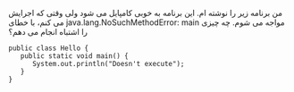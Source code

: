 من برنامه زیر را نوشته ام. این برنامه به خوبی کامپایل می شود ولی وقتی که اجرایش می کنم، با خطای java.lang.NoSuchMethodError: main مواجه می شوم.
چه چیزی را اشتباه انجام می دهم؟
```
public class Hello {
   public static void main() {
      System.out.println("Doesn't execute");   
   }
}
```
